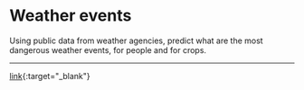 # Weather events

Using public data from weather agencies, predict what are the most dangerous weather events, for people and for crops.

---

[link](https://github.com/sergiorgiraldo/DataScience-Showcase/tree/master/Weather%20events){:target="_blank"}